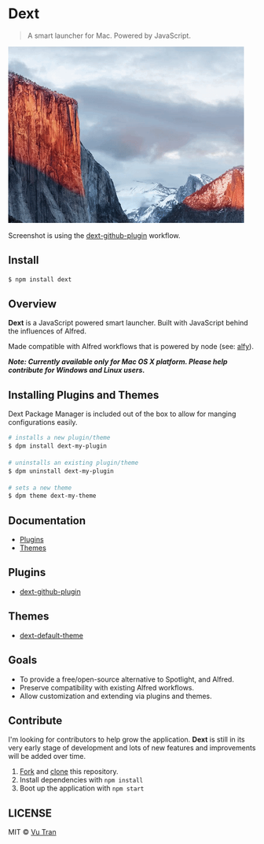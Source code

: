 # Dext

> A smart launcher for Mac. Powered by JavaScript.

![](screenshot.gif?raw=true)

Screenshot is using the [dext-github-plugin](https://github.com/vutran/dext-github-plugin) workflow.

## Install

```bash
$ npm install dext
```

## Overview

**Dext** is a JavaScript powered smart launcher. Built with JavaScript behind the influences of Alfred.

Made compatible with Alfred workflows that is powered by node (see: [alfy](https://github.com/sindresorhus/alfy)).

***Note: Currently available only for Mac OS X platform. Please help contribute for Windows and Linux users.***

## Installing Plugins and Themes

Dext Package Manager is included out of the box to allow for manging configurations easily.

```bash
# installs a new plugin/theme
$ dpm install dext-my-plugin

# uninstalls an existing plugin/theme
$ dpm uninstall dext-my-plugin

# sets a new theme
$ dpm theme dext-my-theme
```

## Documentation

- [Plugins](docs/PLUGINS.md)
- [Themes](docs/THEMES.md)

## Plugins

- [dext-github-plugin](https://github.com/vutran/dext-github-plugin)

## Themes

- [dext-default-theme](https://github.com/vutran/dext-default-theme)

## Goals

- To provide a free/open-source alternative to Spotlight, and Alfred.
- Preserve compatibility with existing Alfred workflows.
- Allow customization and extending via plugins and themes.

## Contribute

I'm looking for contributors to help grow the application. **Dext** is still in its very early stage of development and lots of new features and improvements will be added over time.

1. [Fork](https://help.github.com/articles/fork-a-repo/) and [clone](https://help.github.com/articles/cloning-a-repository/) this repository.
2. Install dependencies with `npm install`
3. Boot up the application with `npm start`

## LICENSE

MIT © [Vu Tran](https://github.com/vutran/)
